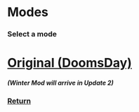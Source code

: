 <html>
  <head>
    <title>DoomsDays - Modes</title>
  </head>
  <body>
    <h1>Modes</h1>
    <h3>Select a mode</h3>
    <h1>
      <a href="OriginalMod.md">Original (DoomsDay)</a>
    </h1>
    <h5>(Winter Mod will arrive in Update 2)</h5>
    <h3>
      <a href="Menu.md">Return</a>
    </h3>
  </body>
</html>
